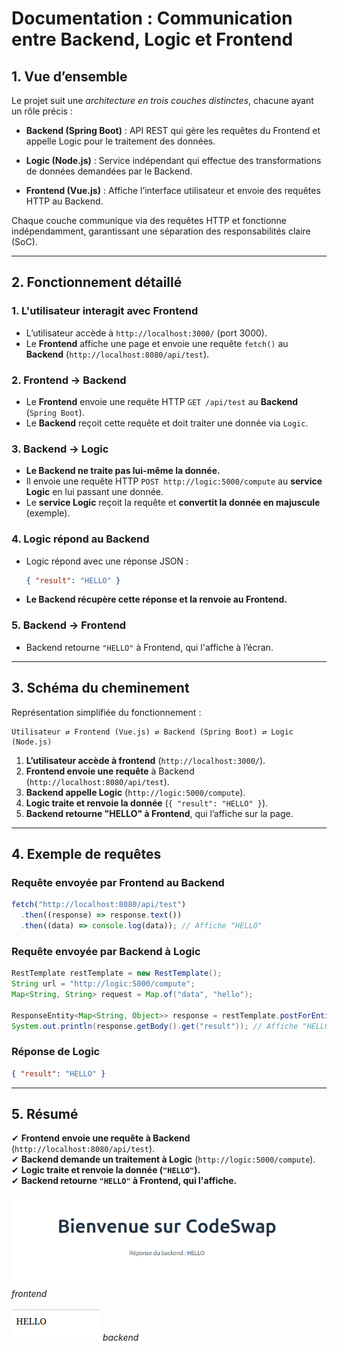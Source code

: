 # Documentation : Communication entre Backend, Logic et Frontend

## 1. Vue d’ensemble

Le projet suit une _architecture en trois couches distinctes_, chacune ayant un rôle précis :

- **Backend (Spring Boot)** : API REST qui gère les requêtes du Frontend et appelle Logic pour le traitement des données.

- **Logic (Node.js)** : Service indépendant qui effectue des transformations de données demandées par le Backend.

- **Frontend (Vue.js)** : Affiche l’interface utilisateur et envoie des requêtes HTTP au Backend.

Chaque couche communique via des requêtes HTTP et fonctionne indépendamment, garantissant une séparation des responsabilités claire (SoC).

---

## 2. Fonctionnement détaillé

### 1. L'utilisateur interagit avec **Frontend**

- L’utilisateur accède à `http://localhost:3000/` (port 3000).
- Le **Frontend** affiche une page et envoie une requête `fetch()` au **Backend** (`http://localhost:8080/api/test`).

### 2. **Frontend → Backend**

- Le **Frontend** envoie une requête HTTP `GET /api/test` au **Backend** (`Spring Boot`).
- Le **Backend** reçoit cette requête et doit traiter une donnée via `Logic`.

### 3. **Backend → Logic**

- **Le Backend ne traite pas lui-même la donnée.**
- Il envoie une requête HTTP `POST http://logic:5000/compute` au **service Logic** en lui passant une donnée.
- Le **service Logic** reçoit la requête et **convertit la donnée en majuscule** (exemple).

### 4. **Logic répond au Backend**

- Logic répond avec une réponse JSON :
  ```json
  { "result": "HELLO" }
  ```
- **Le Backend récupère cette réponse et la renvoie au Frontend.**

### 5. **Backend → Frontend**

- Backend retourne `"HELLO"` à Frontend, qui l'affiche à l’écran.

---

## 3. Schéma du cheminement

Représentation simplifiée du fonctionnement :

```
Utilisateur ⇄ Frontend (Vue.js) ⇄ Backend (Spring Boot) ⇄ Logic (Node.js)
```

1. **L’utilisateur accède à frontend** (`http://localhost:3000/`).
2. **Frontend envoie une requête** à Backend (`http://localhost:8080/api/test`).
3. **Backend appelle Logic** (`http://logic:5000/compute`).
4. **Logic traite et renvoie la donnée** (`{ "result": "HELLO" }`).
5. **Backend retourne "HELLO" à Frontend**, qui l’affiche sur la page.

---

## 4. Exemple de requêtes

### Requête envoyée par **Frontend** au **Backend**

```javascript
fetch("http://localhost:8080/api/test")
  .then((response) => response.text())
  .then((data) => console.log(data)); // Affiche "HELLO"
```

### Requête envoyée par **Backend** à **Logic**

```java
RestTemplate restTemplate = new RestTemplate();
String url = "http://logic:5000/compute";
Map<String, String> request = Map.of("data", "hello");

ResponseEntity<Map<String, Object>> response = restTemplate.postForEntity(url, request, (Class<Map<String, Object>>)(Class<?>)Map.class);
System.out.println(response.getBody().get("result")); // Affiche "HELLO"
```

### Réponse de **Logic**

```json
{ "result": "HELLO" }
```

---

## 5. Résumé

✔ **Frontend envoie une requête à Backend** (`http://localhost:8080/api/test`).  
✔ **Backend demande un traitement à Logic** (`http://logic:5000/compute`).  
✔ **Logic traite et renvoie la donnée (`"HELLO"`).**  
✔ **Backend retourne `"HELLO"` à Frontend, qui l'affiche.**

![alt text](image.png) _frontend_

![alt text](image-1.png) _backend_
